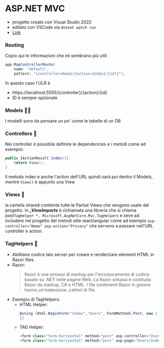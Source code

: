 # ASP.NET MVC 
- progetto creato con Visual Studio 2022
- editato con VSCode via `dotnet watch run`
- [Link](https://www.youtube.com/watch?v=hZ1DASYd9rk)

### Routing

Copio qui le informazioni che mi sembrano più utili
```c#
app.MapControllerRoute(
    name: "default",
    pattern: "{controller=Home}/{action=Index}/{id?}");
```
In questo caso l'ULR è
- https://localhost:5555/{controller}/{action}/{id}
- ID è sempre opzionale

### Models 💃🏻
I modelli sono da pensare un po' come le tabelle di un DB

### Controllers 🛂
Nei controller è possibile definire le dependencies e i metodi come ad esempio:
```c#
public IActionResult Index(){
    return View();
}
```
Il metodo index è anche l'action dell'URL quindi sarà poi dentro il Models, mentre `View()` è appunto una View

### Views 🌇
la cartella shared contiente tutte le Partial Views che vengono usate dal progetto.
In ***_ViewImports*** è richiamata una libreria che si chiama `@addTagHelper *, Microsoft.AspNetCore.Mvc.TagHelpers` e seve ad includere nel progetto dei metodi stile react/angular come ad esempio `asp-controller="Home" asp-action="Privacy"` che servono a passare nell'URL controller e action.

### TagHelpers 🥰
- Abilitano codice lato server per creare e renderizare elementi HTML in Razor files.
- Razor:
  > Razor è una sintassi di markup per l'incorporamento di codice basato su .NET nelle pagine Web. La Razor sintassi è costituita Razor da markup, C# e HTML. I file contenenti Razor in genere hanno un'estensione .cshtml di file.
- Esempio di TagHelpers: 
  - HTML Helper:
    ```c#
    @using (Html.BeginForm("Index","Users", FormMethods.Post, new { @class = "form-horizontal" }))
    {}
    ```
  - TAG Helper:
    ```c#
    <form class="form-horizontal" method="post" asp-controller="Users" asp-action="Index"></form>
    <form class="form-horizontal" method="post" asp-page="Users/Index"></form>
    ```